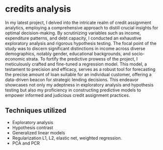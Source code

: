 # credits analysis

In my latest project, I delved into the intricate realm of credit assignment analytics, employing a comprehensive approach to distill crucial insights for optimal decision-making. By scrutinizing variables such as income, expenditure patterns, and debt capacity, I conducted an exhaustive exploratory analysis and rigorous hypothesis testing. The focal point of the study was to discern significant distinctions in income across diverse demographics, notably gender, educational backgrounds, and socio-economic strata. To fortify the predictive prowess of the project, I meticulously crafted and fine-tuned a regression model. This model, a testament to precision and efficacy, serves as a robust tool for forecasting the precise amount of loan suitable for an individual customer, offering a data-driven beacon for strategic lending decisions. This endeavor showcases not only my adeptness in exploratory analysis and hypothesis testing but also my proficiency in constructing predictive models to empower informed and judicious credit assignment practices.

## Techniques utilized
- Exploratory analysis
- Hypothesis contrast
- Generalized linear models
- Regularization L1, L2, elastic net, weighted regression.
- PCA and PCR
